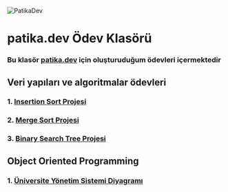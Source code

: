  ![PatikaDev](https://global-uploads.webflow.com/6097e0eca1e87557da031fef/609859a191abe5d64b17fed3_Patika%20logo.png)
# patika.dev Ödev Klasörü

### Bu klasör [patika.dev](https://www.patika.dev/tr) için oluşturuduğum ödevleri içermektedir


## Veri yapıları ve algoritmalar ödevleri

### 1. [Insertion Sort Projesi](https://github.com/umutatakul/patika.dev/blob/main/VeriYapilariveAlgoritmalar/insertionSortProjesi.md)

### 2. [Merge Sort Projesi](https://github.com/umutatakul/patika.dev/blob/main/VeriYapilariveAlgoritmalar/%20MergeSortProjesi.md)

### 3. [Binary Search Tree Projesi](https://github.com/umutatakul/patika.dev/blob/main/VeriYapilariveAlgoritmalar/BinaryTreeProjesi.md)

## Object Oriented Programming

### 1. [Üniversite Yönetim Sistemi Diyagramı](https://github.com/umutatakul/patika.dev/blob/main/src/%C3%9Cniversite%20Y%C3%B6netim%20Sistemi%20PNG.png)
